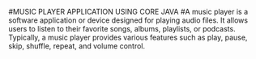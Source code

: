 #MUSIC PLAYER APPLICATION USING CORE JAVA
#A music player is a software application or device designed for playing audio files. It allows users to listen to their favorite songs, albums, playlists, or podcasts. Typically, a music player provides various features such as play, pause, skip, shuffle, repeat, and volume control.